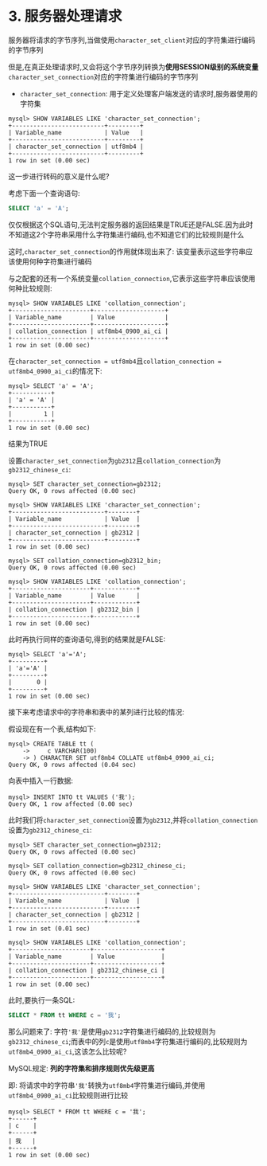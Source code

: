 # 3. 服务器处理请求

服务器将请求的字节序列,当做使用`character_set_client`对应的字符集进行编码的字节序列

但是,在真正处理请求时,又会将这个字节序列转换为**使用SESSION级别的系统变量**`character_set_connection`对应的字符集进行编码的字节序列

- `character_set_connection`: 用于定义处理客户端发送的请求时,服务器使用的字符集

```
mysql> SHOW VARIABLES LIKE 'character_set_connection';
+--------------------------+---------+
| Variable_name            | Value   |
+--------------------------+---------+
| character_set_connection | utf8mb4 |
+--------------------------+---------+
1 row in set (0.00 sec)
```

这一步进行转码的意义是什么呢?

考虑下面一个查询语句:

```sql
SELECT 'a' = 'A';
```

仅仅根据这个SQL语句,无法判定服务器的返回结果是TRUE还是FALSE.因为此时不知道这2个字符串采用什么字符集进行编码,也不知道它们的比较规则是什么

这时,`character_set_connection`的作用就体现出来了: 该变量表示这些字符串应该使用何种字符集进行编码

与之配套的还有一个系统变量`collation_connection`,它表示这些字符串应该使用何种比较规则:

```
mysql> SHOW VARIABLES LIKE 'collation_connection';
+----------------------+--------------------+
| Variable_name        | Value              |
+----------------------+--------------------+
| collation_connection | utf8mb4_0900_ai_ci |
+----------------------+--------------------+
1 row in set (0.00 sec)
```

在`character_set_connection = utf8mb4`且`collation_connection = utf8mb4_0900_ai_ci`的情况下:

```
mysql> SELECT 'a' = 'A';
+-----------+
| 'a' = 'A' |
+-----------+
|         1 |
+-----------+
1 row in set (0.00 sec)
```

结果为TRUE

设置`character_set_connection`为`gb2312`且`collation_connection`为`gb2312_chinese_ci`:

```
mysql> SET character_set_connection=gb2312;
Query OK, 0 rows affected (0.00 sec)
```

```
mysql> SHOW VARIABLES LIKE 'character_set_connection';
+--------------------------+--------+
| Variable_name            | Value  |
+--------------------------+--------+
| character_set_connection | gb2312 |
+--------------------------+--------+
1 row in set (0.00 sec)
```

```
mysql> SET collation_connection=gb2312_bin;
Query OK, 0 rows affected (0.00 sec)
```

```
mysql> SHOW VARIABLES LIKE 'collation_connection';
+----------------------+------------+
| Variable_name        | Value      |
+----------------------+------------+
| collation_connection | gb2312_bin |
+----------------------+------------+
1 row in set (0.00 sec)
```

此时再执行同样的查询语句,得到的结果就是FALSE:

```
mysql> SELECT 'a'='A';
+---------+
| 'a'='A' |
+---------+
|       0 |
+---------+
1 row in set (0.00 sec)
```

接下来考虑请求中的字符串和表中的某列进行比较的情况:

假设现在有一个表,结构如下:

```
mysql> CREATE TABLE tt (
    ->     c VARCHAR(100)
    -> ) CHARACTER SET utf8mb4 COLLATE utf8mb4_0900_ai_ci;
Query OK, 0 rows affected (0.04 sec)
```

向表中插入一行数据:

```
mysql> INSERT INTO tt VALUES ('我');
Query OK, 1 row affected (0.00 sec)
```

此时我们将`character_set_connection`设置为`gb2312`,并将`collation_connection`设置为`gb2312_chinese_ci`:

```
mysql> SET character_set_connection=gb2312;
Query OK, 0 rows affected (0.00 sec)
```

```
mysql> SET collation_connection=gb2312_chinese_ci;
Query OK, 0 rows affected (0.00 sec)
```

```
mysql> SHOW VARIABLES LIKE 'character_set_connection';
+--------------------------+--------+
| Variable_name            | Value  |
+--------------------------+--------+
| character_set_connection | gb2312 |
+--------------------------+--------+
1 row in set (0.01 sec)
```

```
mysql> SHOW VARIABLES LIKE 'collation_connection';
+----------------------+-------------------+
| Variable_name        | Value             |
+----------------------+-------------------+
| collation_connection | gb2312_chinese_ci |
+----------------------+-------------------+
1 row in set (0.00 sec)
```

此时,要执行一条SQL:

```sql
SELECT * FROM tt WHERE c = '我';
```

那么问题来了: 字符`'我'`是使用`gb2312`字符集进行编码的,比较规则为`gb2312_chinese_ci`;而表中的列`c`是使用`utf8mb4`字符集进行编码的,比较规则为`utf8mb4_0900_ai_ci`,这该怎么比较呢?

MySQL规定: **列的字符集和排序规则优先级更高**

即: 将请求中的字符串`'我'`转换为`utf8mb4`字符集进行编码,并使用`utf8mb4_0900_ai_ci`比较规则进行比较

```
mysql> SELECT * FROM tt WHERE c = '我';
+------+
| c    |
+------+
| 我   |
+------+
1 row in set (0.00 sec)
```